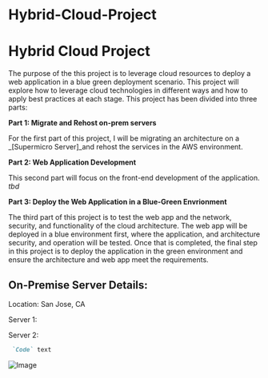 # Hybrid-Cloud-Project

# Hybrid Cloud Project

The purpose of the this project is to leverage cloud resources to deploy a web application in a blue green deployment scenario. This project will explore how to leverage cloud technologies in different ways and how to apply best practices at each stage. This project has been divided into three parts:

**Part 1: Migrate and Rehost on-prem servers**

For the first part of this project, I will be migrating an architecture on a _[Supermicro Server]_and rehost the services in the AWS environment.

**Part 2: Web Application Development**

This second part will focus on the front-end development of the application. _tbd_

**Part 3: Deploy the Web Application in a Blue-Green Envrionment**

The third part of this project is to test the web app and the network, security, and functionality of the cloud architecture. The web app will be deployed in a blue environment first, where the application, and architecture security, and operation will be tested. Once that is completed, the final step in this project is to deploy the application in the green environment and ensure the architecture and web app meet the requirements.

## On-Premise Server Details:
Location: San Jose, CA

Server 1:

Server 2:


```markdown
 `Code` text
```
![Image](/Hybrid-Cloud-Project/img/architecture-sketch.jpeg)
